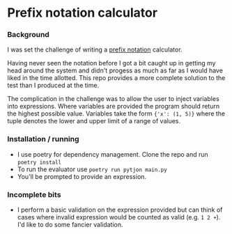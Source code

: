 # Prefix notation calculator

### Background
I was set the challenge of writing a [prefix notation](https://en.wikipedia.org/wiki/Polish_notation) calculator. 

Having never seen the notation before I got a bit caught up in getting my head around the system and didn't progess as much as far as I would have liked in the time allotted. This repo provides a more complete solution to the test than I produced at the time. 

The complication in the challenge was to allow the user to inject variables into expressions. Where variables are provided the program should return the highest possible value. Variables take the form `{'x': (1, 5)}` where the tuple denotes the lower and upper limit of a range of values.

###  Installation / running
- I use poetry for dependency management. Clone the repo and run `poetry install`
- To run the evaluator use `poetry run pytjon main.py`
- You'll be prompted to provide an expression. 

### Incomplete bits
- I perform a basic validation on the expression provided but can think of cases where invalid expression would be counted as valid (e.g. `1 2 +`). I'd like to do some fancier validation.

